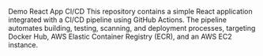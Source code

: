 Demo React App CI/CD
This repository contains a simple React application integrated with a CI/CD pipeline using GitHub Actions. The pipeline automates building, testing, scanning, and deployment processes, targeting Docker Hub, AWS Elastic Container Registry (ECR), and an AWS EC2 instance.

